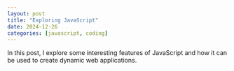 ```yaml
---
layout: post
title: "Exploring JavaScript"
date: 2024-12-26
categories: [javascript, coding]
---
```


In this post, I explore some interesting features of JavaScript and how it can be used to create dynamic web applications.
